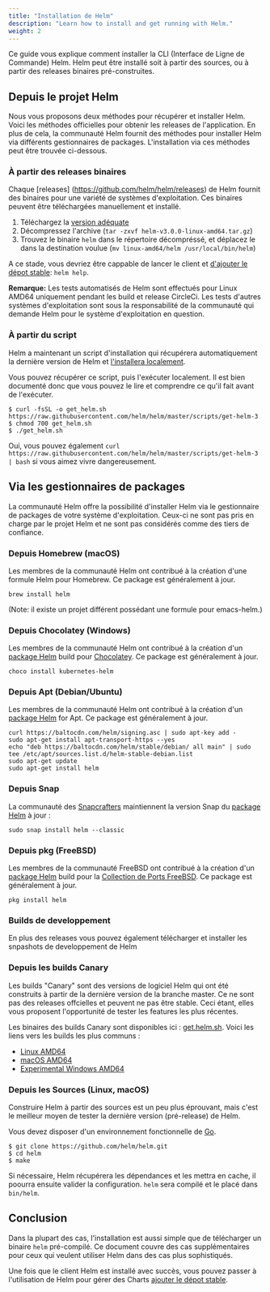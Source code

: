 ```yaml
---
title: "Installation de Helm"
description: "Learn how to install and get running with Helm."
weight: 2
---
```


Ce guide vous explique comment installer la CLI (Interface de Ligne de Commande) Helm. Helm peut être installé soit à partir des sources, ou à partir des releases binaires pré-construites.

## Depuis le projet Helm

Nous vous proposons deux méthodes pour récupérer et installer Helm. Voici les méthodes officielles pour obtenir les releases de l'application. En plus de cela, la communauté Helm
fournit des méthodes pour installer Helm via différents gestionnaires de packages. L'installation via ces méthodes peut être trouvée ci-dessous.

### À partir des releases binaires

Chaque [releases] (https://github.com/helm/helm/releases) de Helm fournit des binaires pour une variété de systèmes d'exploitation. Ces binaires peuvent être téléchargées manuellement
et installé.

1. Téléchargez la [version adéquate](https://github.com/helm/helm/releases)
2. Décompressez l'archive (`tar -zxvf helm-v3.0.0-linux-amd64.tar.gz`)
3. Trouvez le binaire `helm` dans le répertoire décompréssé, et déplacez le dans la destination voulue (`mv linux-amd64/helm /usr/local/bin/helm`)

A ce stade, vous devriez être cappable de lancer le client et [d'ajouter le dépot stable](https://helm.sh/docs/intro/quickstart/#initialize-a-helm-chart-repository): `helm help`.

**Remarque:** Les tests automatisés de Helm sont effectués pour Linux AMD64 uniquement pendant les build et release CircleCi. Les tests d'autres systèmes d'exploitation sont sous la responsabilité de la communauté qui demande Helm pour le système d'exploitation en question.

### À partir du script

Helm a maintenant un script d'installation qui récupérera automatiquement la dernière version de Helm et [l'installera localement](https://raw.githubusercontent.com/helm/helm/master/scripts/get-helm-3).

Vous pouvez récupérer ce script, puis l'exécuter localement. Il est bien documenté donc que vous pouvez le lire et comprendre ce qu'il fait avant de l'exécuter.

```console
$ curl -fsSL -o get_helm.sh https://raw.githubusercontent.com/helm/helm/master/scripts/get-helm-3
$ chmod 700 get_helm.sh
$ ./get_helm.sh
```

Oui, vous pouvez également `curl https://raw.githubusercontent.com/helm/helm/master/scripts/get-helm-3 | bash` si vous aimez vivre dangereusement.

## Via les gestionnaires de packages

La communauté Helm offre la possibilité d'installer Helm via le gestionnaire de packages de votre système d'exploitation. Ceux-ci ne sont pas pris en charge par le projet Helm et ne sont pas considérés comme des tiers de confiance.

### Depuis Homebrew (macOS)

Les membres de la communauté Helm ont contribué à la création d'une formule Helm pour Homebrew. Ce package est généralement à jour.

```console
brew install helm
```

(Note: il existe un projet différent possédant une formule pour emacs-helm.)

### Depuis Chocolatey (Windows)

Les membres de la communauté Helm ont contribué à la création d'un [package Helm](https://chocolatey.org/packages/kubernetes-helm) build pour [Chocolatey](https://chocolatey.org/). Ce package est généralement à jour.

```console
choco install kubernetes-helm
```

### Depuis Apt (Debian/Ubuntu)

Les membres de la communauté Helm ont contribué à la création d'un [package Helm](https://helm.baltorepo.com/stable/debian/) for Apt. Ce package est généralement à jour.

```console
curl https://baltocdn.com/helm/signing.asc | sudo apt-key add -
sudo apt-get install apt-transport-https --yes
echo "deb https://baltocdn.com/helm/stable/debian/ all main" | sudo tee /etc/apt/sources.list.d/helm-stable-debian.list
sudo apt-get update
sudo apt-get install helm
```

### Depuis Snap

La communauté des [Snapcrafters](https://github.com/snapcrafters) maintiennent la version Snap du [package Helm](https://snapcraft.io/helm) à jour :

```console
sudo snap install helm --classic
```

### Depuis pkg (FreeBSD)

Les membres de la communauté FreeBSD ont contribué à la création d'un [package Helm](https://www.freshports.org/sysutils/helm) build pour la [Collection de Ports FreeBSD](https://man.freebsd.org/ports). Ce package est généralement à jour.

```console
pkg install helm
```

### Builds de developpement

En plus des releases vous pouvez également télécharger et installer les snpashots de developpement de Helm

### Depuis les builds Canary

Les builds "Canary" sont des versions de logiciel Helm qui ont été construits à partir de la dernière version de la branche master. Ce ne sont pas des releases offcielles et peuvent ne pas être stable. Ceci étant, elles vous proposent l'opportunité de tester les features les plus récentes.

Les binaires des builds Canary sont disponibles ici : [get.helm.sh](https://get.helm.sh). Voici les liens vers les builds les plus communs :

- [Linux AMD64](https://get.helm.sh/helm-canary-linux-amd64.tar.gz)
- [macOS AMD64](https://get.helm.sh/helm-canary-darwin-amd64.tar.gz)
- [Experimental Windows AMD64](https://get.helm.sh/helm-canary-windows-amd64.zip)

### Depuis les Sources (Linux, macOS)

Construire Helm à partir des sources est un peu plus éprouvant, mais c'est le meilleur moyen de tester la dernière version (pré-release) de Helm.

Vous devez disposer d'un environnement fonctionnelle de [Go](https://golang.org/doc/install).

```console
$ git clone https://github.com/helm/helm.git
$ cd helm
$ make
```

Si nécessaire, Helm récupérera les dépendances et les mettra en cache, il poourra ensuite valider la configuration. `helm` sera compilé et le placé dans` bin/helm`.

## Conclusion

Dans la plupart des cas, l'installation est aussi simple que de télécharger un binaire `helm` pré-compilé. Ce document couvre des cas supplémentaires pour ceux qui veulent utiliser Helm dans des cas plus sophistiqués.

Une fois que le client Helm est installé avec succès, vous pouvez passer à l'utilisation de Helm pour gérer des Charts [ajouter le dépot stable](https://helm.sh/docs/intro/quickstart/#initialize-a-helm-chart-repository).
